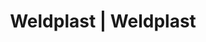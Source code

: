 ---
Link: "file:/Users/vinayakpatel/Downloads/www.weldplast.cz/eshop_products_compare/add/eshop-products-variant231"
product_name: "null"
product_id: "null"
title: "Weldplast | Weldplast"
product_desc: ""
product_specs: ""
product_downloads: ""
href: ""
accessories: ""
similar_products: ""
---